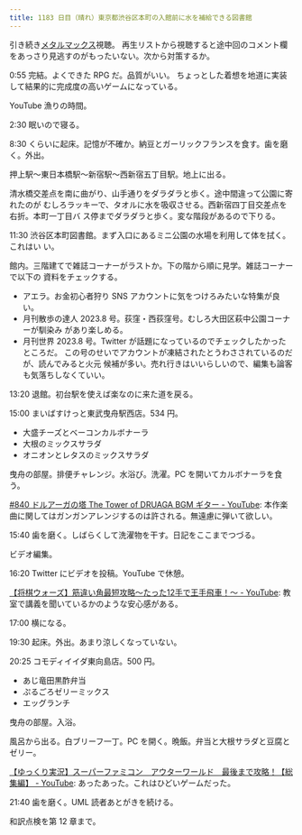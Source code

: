 ```yaml
---
title: 1183 日目（晴れ）東京都渋谷区本町の入館前に水を補給できる図書館
---
```


引き続き[メタルマックス](https://www.youtube.com/playlist?list=PLolidDPmwWFTKjix1V_SGz20pW1p_acGK)視聴。
再生リストから視聴すると途中回のコメント欄をあっさり見逃すのがもったいない。次から対策するか。

0:55 完結。よくできた RPG だ。品質がいい。
ちょっとした着想を地道に実装して結果的に完成度の高いゲームになっている。

YouTube 漁りの時間。

2:30 眠いので寝る。

8:30 くらいに起床。記憶が不確か。納豆とガーリックフランスを食す。歯を磨く。外出。

押上駅～東日本橋駅～新宿駅～西新宿五丁目駅。地上に出る。

清水橋交差点を南に曲がり、山手通りをダラダラと歩く。途中間違って公園に寄れたのが
むしろラッキーで、タオルに水を吸収させる。西新宿四丁目交差点を右折。本町一丁目バ
ス停までダラダラと歩く。変な階段があるので下りる。
<blockquote class="twitter-tweet"
  data-conversation="none"
  data-media-max-width="480" data-theme="dark" data-align="center">
<a href="https://twitter.com/showa_yojyo/status/1683013965767659520"></a>
</blockquote>

11:30 渋谷区本町図書館。まず入口にあるミニ公園の水場を利用して体を拭く。これはい
い。

館内。三階建てで雑誌コーナーがラストか。下の階から順に見学。雑誌コーナーで以下の
資料をチェックする。

* アエラ。お金初心者狩り SNS アカウントに気をつけろみたいな特集が良い。
* 月刊散歩の達人 2023.8 号。荻窪・西荻窪号。むしろ大田区萩中公園コーナーが馴染み
  があり楽しめる。
* 月刊世界 2023.8 号。Twitter が話題になっているのでチェックしたかったところだ。
  この号のせいでアカウントが凍結されたとうわさされているのだが、読んでみると火元
  候補が多い。売れ行きはいいらしいので、編集も論客も気落ちしなくていい。

13:20 退館。初台駅を使えば楽なのに来た道を戻る。

15:00 まいばすけっと東武曳舟駅西店。534 円。

* 大盛チーズとベーコンカルボナーラ
* 大根のミックスサラダ
* オニオンとレタスのミックスサラダ

曳舟の部屋。排便チャレンジ。水浴び。洗濯。PC を開いてカルボナーラを食う。

[#840 ドルアーガの塔 The Tower of DRUAGA BGM ギター - YouTube](https://www.youtube.com/watch?v=1a6McGRu7a8):
本作楽曲に関してはガンガンアレンジするのは許される。無遠慮に弾いて欲しい。

15:40 歯を磨く。しばらくして洗濯物を干す。日記をここまでつづる。

ビデオ編集。

16:20 Twitter にビデオを投稿。YouTube で休憩。

[【将棋ウォーズ】筋違い角最短攻略～たった12手で王手飛車！～ - YouTube](https://www.youtube.com/watch?v=I84RqgTUJu8):
教室で講義を聞いているかのような安心感がある。

17:00 横になる。

19:30 起床。外出。あまり涼しくなっていない。

20:25 コモディイイダ東向島店。500 円。

* あじ竜田黒酢弁当
* ぷるごろゼリーミックス
* エッグランチ

曳舟の部屋。入浴。

風呂から出る。白ブリーフ一丁。PC を開く。晩飯。弁当と大根サラダと豆腐とゼリー。

[【ゆっくり実況】スーパーファミコン　アウターワールド　最後まで攻略！【総集編】 - YouTube](https://www.youtube.com/watch?v=_SmWg9BDIwU):
あったあった。これはひどいゲームだった。

21:40 歯を磨く。UML 読者あとがきを続ける。

和訳点検を第 12 章まで。
